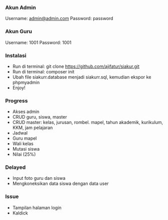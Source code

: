 ### Akun Admin
Username: admin@admin.com
Password: password


### Akun Guru
Username: 1001
Password: 1001


### Instalasi
- Run di terminal: git clone https://github.com/ajifatur/siakur.git
- Run di terminal: composer init
- Ubah file siakurr.database menjadi siakurr.sql, kemudian ekspor ke phpmyadmin
- Enjoy!


### Progress
- Akses admin
- CRUD guru, siswa, master
- CRUD master: kelas, jurusan, rombel. mapel, tahun akademik, kurikulum, KKM, jam pelajaran
- Jadwal
- Guru mapel
- Wali kelas
- Mutasi siswa
- Nilai (25%)


### Delayed
- Input foto guru dan siswa
- Mengkoneksikan data siswa dengan data user


### Issue
- Tampilan halaman login
- Kaldick